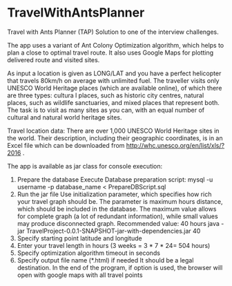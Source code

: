 # TravelWithAntsPlanner

Travel with Ants Planner (TAP)
Solution to one of the interview challenges.

The app uses a variant of Ant Colony Optimization algorithm, which helps to plan a close to optimal travel route. It also uses Google Maps for plotting delivered route and visited sites.

As input a location is given as LONG/LAT and you have a perfect helicopter that travels 80km/h on average with unlimited fuel.
The traveller visits only UNESCO World Heritage places (which are available online), of which there are three types: cultura l places, such as historic city centres,
natural places, such as wildlife sanctuaries, and mixed places that represent both. The task is to visit as many sites as you can, with an equal number of cultural and natural world heritage
sites.

Travel location data: There are over 1,000 UNESCO World Heritage sites in the world. 
Their description, including their geographic coordinates, is in an Excel file which
can be downloaded from http://whc.unesco.org/en/list/xls/?2016 .

The app is available as jar class for console execution:
1.	Prepare the database									 Execute Database preparation script: 							     mysql -u username -p database_name < PrepareDBScript.sql
2.	Run the jar file 										        Use initialization parameter, which specifies how rich your travel graph should be. The parameter is maximum hours distance, which should be included in the database. The maximum value allows for complete graph (a lot of redundant information), while small values may produce disconnected graph. Recommended value: 40 hours				        java -jar TravelProject-0.0.1-SNAPSHOT-jar-with-dependencies.jar 40
3.	Specify starting point latitude and longitude
4.	Enter your travel length in hours (3 weeks = 3 * 7 * 24= 504 hours)
5.	Specify optimization algorithm timeout in seconds	
6.	Specify output file name (*.html) if needed						            It should be a legal destination. In the end of the program, if option is used, the browser will open with google maps with all travel points		

